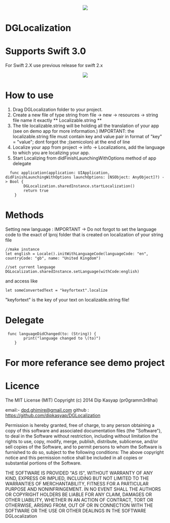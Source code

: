 
<p align="center"> 
<img src="https://user-images.githubusercontent.com/12591229/36713674-ded0ca38-1bb6-11e8-8448-1e18b7d345cf.png">
</p>

# DGLocalization 
# Supports Swift 3.0
For Swift 2.X use previous release for swift 2.x
<p align="center"> 
 <img src= "https://cloud.githubusercontent.com/assets/12591229/18203270/b1ba7076-7135-11e6-9ead-6921c8d19ab8.gif">
</p>

# How to use
 1. Drag DGLocalization folder to your project.
 2. Create a new file of type string from file -> new -> resources -> string file  name it exactly ** Localizable.string **
 3. The tile localizable.string will be holding all the translation of your app (see on demo app for more information.) IMPORTANT: the localizable.string file must contain key and value pair in format of "key" = "value"; dont forgot the ;(semicolon) at the end of line
 4. Localize your app from  project -> info -> Localizations, add the language to which you are localizing your app.
 5. Start Localizing from didFinishLaunchingWithOptions method of app delegate
 
``` 
  func application(application: UIApplication, didFinishLaunchingWithOptions launchOptions: [NSObject: AnyObject]?) -> Bool {
        DGLocalization.sharedInstance.startLocalization()
        return true
    }
```
# Methods
Setting new language : IMPORTANT -> Do not forgot to set the language code to the exact of lproj folder that is created on localization of your string file

```
//make instance
let english = Locale().initWithLanguageCode(languageCode: "en", countryCode: "gb", name: "United Kingdom")

//set current language
DGLocalization.sharedInstance.setLanguage(withCode:english)

```

 and access like  
 ```
let someConvertedText = "keyfortext".localize
```
"keyfortext" is the key of your text on localizable.string file! 

# Delegate
```
 func languageDidChanged(to: (String)) {
        print("language changed to \(to)")
    }
```
# For more referance see demo project

# Licence

The MIT License (MIT)
Copyright (c) 2014 Dip Kasyap (pr0gramm3r8hai)

email:- dpd.ghimire@gmail.com
github : https://github.com/dipkasyap/DGLocalization

Permission is hereby granted, free of charge, to any person obtaining a copy of this software and associated documentation files (the "Software"), to deal in the Software without restriction, including without limitation the rights to use, copy, modify, merge, publish, distribute, sublicense, and/or sell copies of the Software, and to permit persons to whom the Software is furnished to do so, subject to the following conditions:
The above copyright notice and this permission notice shall be included in all copies or substantial portions of the Software.

THE SOFTWARE IS PROVIDED "AS IS", WITHOUT WARRANTY OF ANY KIND, EXPRESS OR IMPLIED, INCLUDING BUT NOT LIMITED TO THE WARRANTIES OF MERCHANTABILITY, FITNESS FOR A PARTICULAR PURPOSE AND NONINFRINGEMENT. IN NO EVENT SHALL THE AUTHORS OR COPYRIGHT HOLDERS BE LIABLE FOR ANY CLAIM, DAMAGES OR OTHER LIABILITY, WHETHER IN AN ACTION OF CONTRACT, TORT OR OTHERWISE, ARISING FROM, OUT OF OR IN CONNECTION WITH THE SOFTWARE OR THE USE OR OTHER DEALINGS IN THE SOFTWARE DGLocalization
